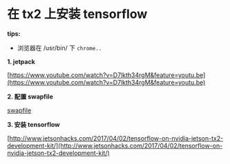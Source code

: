# 在 tx2 上安装  tensorflow

**tips:**

* 浏览器在 /usr/bin/ 下 `chrome..`



**1. jetpack**

[https://www.youtube.com/watch?v=D7lkth34rgM&feature=youtu.be](https://www.youtube.com/watch?v=D7lkth34rgM&feature=youtu.be)



**2. 配置 swapfile**

[swapfile](http://www.jetsonhacks.com/2016/12/21/jetson-tx1-swap-file-and-development-preparation/)



**3. 安装 tensorflow**

[http://www.jetsonhacks.com/2017/04/02/tensorflow-on-nvidia-jetson-tx2-development-kit/](http://www.jetsonhacks.com/2017/04/02/tensorflow-on-nvidia-jetson-tx2-development-kit/)

